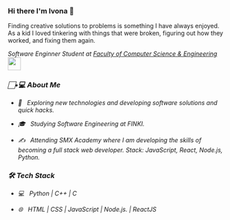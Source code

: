 ### Hi there I'm Ivona 👋

 Finding creative solutions to problems is something I have always enjoyed. As a kid I loved tinkering with things that were broken, figuring out how they worked, and fixing them again.

<p><em>Software Enginner Student at <a href="[http://www.unb.br](https://www.finki.ukim.mk/)">Faculty of Computer Science & Engineering</a><img src="https://media.giphy.com/media/fYSnHlufseco8Fh93Z/giphy.gif" width="30">

 <h3>🏻•💻 About Me </h3>



- 🤔 &nbsp; Exploring new technologies and developing software solutions and quick hacks.

- 🎓 &nbsp; Studying Software Engineering at FINKI.

- ✍️ &nbsp; Attending  SMX Academy where I am developing the skills of becoming a full stack web developer. Stack: JavaScript, React, Node.js, Python.



<h3>🛠 Tech Stack</h3>



- 💻 &nbsp; Python | C++ | C

- 🌐 &nbsp; HTML | CSS | JavaScript | Node.js. | ReactJS
 
